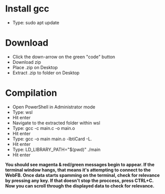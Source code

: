 # Install gcc
- Type: sudo apt update

# Download
  - Click the down-arrow on the green "code" button
  - Download zip
  - Place .zip on Desktop
  - Extract .zip to folder on Desktop

# Compilation
  - Open PowerShell in Administrator mode
  - Type: wsl 
  - Hit enter
  - Navigate to the extracted folder within wsl
  - Type: gcc -c main.c -o main.o
  - Hit enter
  - Type: gcc -o main main.o -lbtiCard -L.
  - Hit enter
  - Type: LD_LIBRARY_PATH="$(pwd)" ./main
  - Hit enter
  
**You should see magenta & red/green messages begin to appear. 
If the terminal window hangs, that means it's attempting to connect to the WebFB. 
Once data starts spamming on the terminal, check for relevance by pressing any key. 
If that doesn't stop the proccess, press CTRL+C. 
Now you can scroll through the displayed data to check for relevance.**
  
